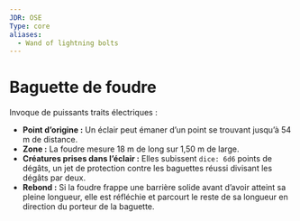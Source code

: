 ```yaml
---
JDR: OSE
Type: core
aliases:
  - Wand of lightning bolts
---
```

# Baguette de foudre

Invoque de puissants traits électriques :

- **Point d’origine :** Un éclair peut émaner d’un point se trouvant jusqu’à 54 m de distance.
- **Zone :** La foudre mesure 18 m de long sur 1,50 m de large.
- **Créatures prises dans l’éclair :** Elles subissent `dice: 6d6` points de dégâts, un jet de protection contre les baguettes réussi divisant les dégâts par deux.
- **Rebond :** Si la foudre frappe une barrière solide avant d’avoir atteint sa pleine longueur, elle est réfléchie et parcourt le reste de sa longueur en direction du porteur de la baguette.